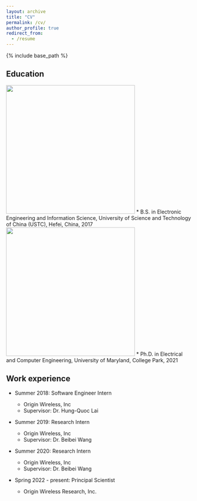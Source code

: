 ```yaml
---
layout: archive
title: "CV"
permalink: /cv/
author_profile: true
redirect_from:
  - /resume
---
```


{% include base_path %}

## Education
<img src="http://yuqianhu09.github.io/images/ustc_logo.png" width="350">
* B.S. in Electronic Engineering and Information Science, University of Science and Technology of China (USTC), Hefei, China, 2017

<img src="http://yuqianhu09.github.io/images/umd_logo.png" width="350">
* Ph.D. in Electrical and Computer Engineering, University of Maryland, College Park, 2021

## Work experience
* Summer 2018: Software Engineer Intern
  * Origin Wireless, Inc
  * Supervisor: Dr. Hung-Quoc Lai

* Summer 2019: Research Intern
  * Origin Wireless, Inc
  * Supervisor: Dr. Beibei Wang

* Summer 2020: Research Intern
  * Origin Wireless, Inc
  * Supervisor: Dr. Beibei Wang

* Spring 2022 - present: Principal Scientist
  * Origin Wireless Research, Inc.


